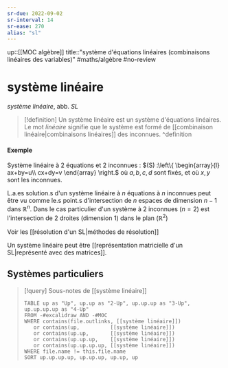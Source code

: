 ```yaml
---
sr-due: 2022-09-02
sr-interval: 14
sr-ease: 270
alias: "sl"
---
```

up::[[MOC algèbre]]
title::"système d'équations linéaires (combinaisons linéaires des variables)"
#maths/algèbre #no-review 
# système linéaire
_système linéaire_, abb. _SL_

> [!definition] 
>  Un système linéaire est un système d'équations linéaires.
> Le mot _linéaire_ signifie que le système est formé de [[combinaison linéaire|combinaisons linéaires]] des inconnues.
^definition


#### Exemple
Système linéaire à 2 équations et 2 inconnues :
$(S) :\left\{ \begin{array}{l} ax+by=u\\ cx+dy=v \end{array} \right.$
où $a, b, c, d$ sont fixés, et où $x, y$ sont les inconnues.


L.a.es solution.s d'un système linéaire à $n$ équations à $n$ inconnues peut être vu comme le.s point.s d'intersection de $n$ espaces de dimension $n-1$ dans $\mathbb R^n$. Dans le cas particulier d'un système à 2 inconnues ($n = 2$) est l'intersection de 2 droites (dimension 1) dans le plan ($\mathbb R^2$)

Voir les [[résolution d'un SL|méthodes de résolution]]

Un système linéaire peut être [[représentation matricielle d'un SL|représenté avec des matrices]].

## Systèmes particuliers
> [!query] Sous-notes de [[système linéaire]]
> ```dataview
> TABLE up as "Up", up.up as "2-Up", up.up.up as "3-Up", up.up.up.up as "4-Up"
> FROM -#excalidraw AND -#MOC
> WHERE contains(file.outlinks, [[système linéaire]])
>    or contains(up,          [[système linéaire]])
>    or contains(up.up,       [[système linéaire]])
>    or contains(up.up.up,    [[système linéaire]])
>    or contains(up.up.up.up, [[système linéaire]])
> WHERE file.name != this.file.name
> SORT up.up.up.up, up.up.up, up.up, up
> ```


